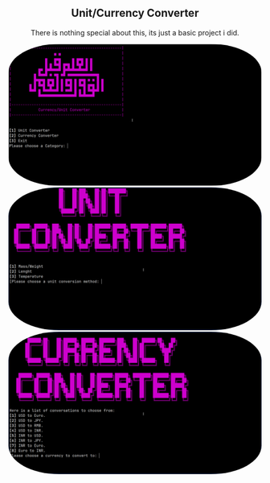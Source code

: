 <p align="center">
  <h2 align="center">Unit/Currency Converter</h2>
</p>

<p align="center">
	There is nothing special about this, its just a basic project i did.
</p>
<p align="center">
  <img src="https://raw.githubusercontent.com/krolyxon/unit-converter/master/img/sc1.png" style="border-radius:20%"/>
  <img src="https://raw.githubusercontent.com/krolyxon/unit-converter/master/img/sc2.png" style="border-radius:20%"/>
  <img src="https://raw.githubusercontent.com/krolyxon/unit-converter/master/img/sc3.png" style="border-radius:20%"/>
</p>
